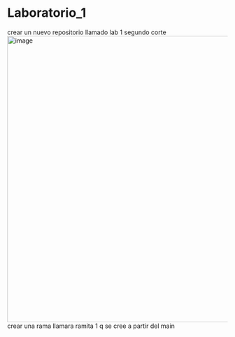 # Laboratorio_1
crear un nuevo repositorio llamado lab 1 segundo corte 
<img width="1366" height="655" alt="image" src="https://github.com/user-attachments/assets/34241a08-ac7f-4765-9613-bd8c60216993" />
crear una rama llamara ramita 1 q se cree a partir del main
